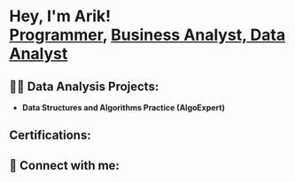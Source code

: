 <h1>Hey, I'm Arik! <br/><a href="https://github.com/joshmadakor1">Programmer</a>, <a href="https://www.linkedin.com/in/joshmadakor/">Business Analyst, Data Analyst</a>

<h2>👨‍💻 Data Analysis Projects:</h2>

- <b>Data Structures and Algorithms Practice (AlgoExpert)</b>

<h2>Certifications:</h2>
  
<h2> 🤳 Connect with me:</h2>

[linkedin]: https://linkedin.com/in/arikmyers

<!--
**AnalyzerArik** is a ✨ _special_ ✨ repository because its `README.md` (this file) appears on your GitHub profile.

Here are some ideas to get you started:

- 🔭 I’m currently working on ...
- 🌱 I’m currently learning ...
- 👯 I’m looking to collaborate on ...
- 🤔 I’m looking for help with ...
- 💬 Ask me about ...
- 📫 How to reach me: ...
- 😄 Pronouns: ...
- ⚡ Fun fact: ...
-->
